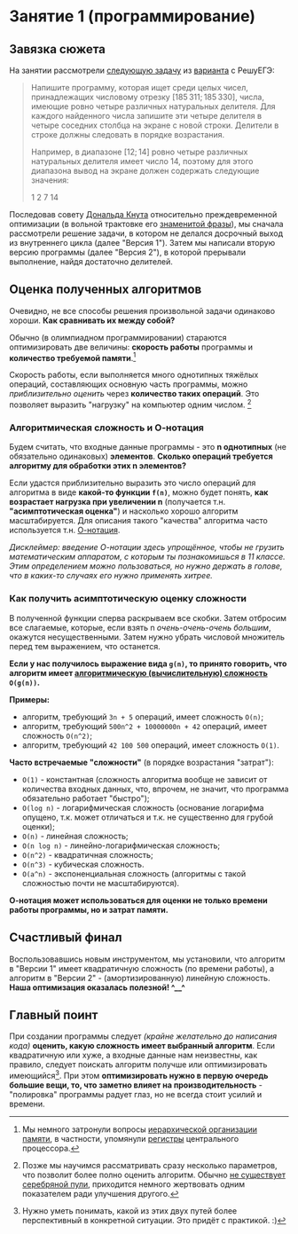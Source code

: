 # Занятие 1 (программирование)

## Завязка сюжета
На занятии рассмотрели [следующую задачу](https://inf-ege.sdamgia.ru/problem?id=27852) из [варианта](https://inf-ege.sdamgia.ru/test?id=11251586) с РешуЕГЭ:

> Напишите программу, которая ищет среди целых чисел, принадлежащих числовому отрезку [185 311; 185 330], числа, имеющие ровно четыре различных натуральных делителя. Для каждого найденного числа запишите эти четыре делителя в четыре соседних столбца на экране с новой строки. Делители в строке должны следовать в порядке возрастания.
> 
> Например, в диапазоне [12; 14] ровно четыре различных натуральных делителя имеет число 14, поэтому для этого диапазона вывод на экране должен содержать следующие значения:
> 
> 1 2 7 14

Последовав совету [Дональда Кнута](https://ru.wikipedia.org/wiki/%D0%9A%D0%BD%D1%83%D1%82,_%D0%94%D0%BE%D0%BD%D0%B0%D0%BB%D1%8C%D0%B4_%D0%AD%D1%80%D0%B2%D0%B8%D0%BD) относительно преждевременной оптимизации (в вольной трактовке его [знаменитой фразы](https://en.wikipedia.org/wiki/Program_optimization#When_to_optimize)), мы сначала рассмотрели решение задачи, в котором не делался досрочный выход из внутреннего цикла (далее "Версия 1"). Затем мы написали вторую версию программы (далее "Версия 2"), в которой прерывали выполнение, найдя достаточно делителей.

## Оценка полученных алгоритмов

Очевидно, не все способы решения произвольной задачи одинаково хороши. **Как сравнивать их между собой?**

Обычно (в олимпиадном программировании) стараются оптимизировать две величины: **скорость работы** программы и **количество требуемой памяти**.[^1]

Скорость работы, если выполняется много однотипных тяжёлых операций, составляющих основную часть программы, можно _приблизительно оценить_ через **количество таких операций**. Это позволяет выразить "нагрузку" на компьютер одним числом. [^2]

### Алгоритмическая сложность и О-нотация

Будем считать, что входные данные программы - это **n однотипных** (не обязательно одинаковых) **элементов**. **Сколько операций требуется алгоритму для обработки этих n элементов?**

Если удастся приблизительно выразить это число операций для алгоритма в виде **какой-то функции `f(n)`**, можно будет понять, **как возрастает нагрузка при увеличении n** (получается т.н. **"асимптотическая оценка"**) и насколько хорошо алгоритм масштабируется. Для описания такого "качества" алгоритма часто используется т.н. [О-нотация](https://ru.wikipedia.org/wiki/%C2%ABO%C2%BB_%D0%B1%D0%BE%D0%BB%D1%8C%D1%88%D0%BE%D0%B5_%D0%B8_%C2%ABo%C2%BB_%D0%BC%D0%B0%D0%BB%D0%BE%D0%B5).

_Дисклеймер: введение О-нотации здесь упрощённое, чтобы не грузить математическим аппаратом, с которым ты познакомишься в 11 классе. Этим определением можно пользоваться, но нужно держать в голове, что в каких-то случаях его нужно применять хитрее._

### Как получить асимптотическую оценку сложности
В полученной функции сперва раскрываем все скобки. Затем отбросим все слагаемые, которые, если взять n _очень-очень-очень большим_, окажутся несущественными. Затем нужно убрать числовой множитель перед тем выражением, что останется.

**Если у нас получилось выражение вида `g(n)`, то принято говорить, что алгоритм имеет [алгоритмическую (вычислительную) сложность](https://ru.wikipedia.org/wiki/%D0%92%D1%8B%D1%87%D0%B8%D1%81%D0%BB%D0%B8%D1%82%D0%B5%D0%BB%D1%8C%D0%BD%D0%B0%D1%8F_%D1%81%D0%BB%D0%BE%D0%B6%D0%BD%D0%BE%D1%81%D1%82%D1%8C) `О(g(n))`.**

**Примеры:**
- алгоритм, требующий `3n + 5` операций, имеет сложность `O(n)`;
- алгоритм, требующий `500n^2 + 10000000n + 42` операций, имеет сложность `O(n^2)`;
- алгоритм, требующий `42 100 500` операций, имеет сложность `O(1)`.

**Часто встречаемые "сложности"** (в порядке возрастания "затрат"):
- `O(1)` - константная (сложность алгоритма вообще не зависит от количества входных данных, что, впрочем, не значит, что программа обязательно работает "быстро");
- `O(log n)` - логарифмическая сложность (основание логарифма опущено, т.к. может отличаться и т.к. не существенно для грубой оценки);
- `O(n)` - линейная сложность;
- `O(n log n)` - линейно-логарифмическая сложность;
- `O(n^2)` - квадратичная сложность;
- `О(n^3)` - кубическая сложность.
- `O(a^n)` - экспоненциальная сложность (алгоритмы с такой сложностью почти не масштабируются).

**О-нотация может использоваться для оценки не только времени работы программы, но и затрат памяти.**

## Счастливый финал

Воспользовавшись новым инструментом, мы установили, что алгоритм в "Версии 1" имеет квадратичную сложность (по времени работы), а алгоритм в "Версии 2" - (амортизированную) линейную сложность. **Наша оптимизация оказалась полезной! ^__^**

## Главный поинт
При создании программы следует _(крайне желательно до написания кода)_ **оценить, какую сложность имеет выбранный алгоритм**. Если квадратичную или хуже, а входные данные нам неизвестны, как правило, следует поискать алгоритм получше или оптимизировать имеющийся[^3]. При этом **оптимизировать нужно в первую очередь большие вещи, то, что заметно влияет на производительность** - "полировка" программы радует глаз, но не всегда стоит усилий и времени.


[^1]: Мы немного затронули вопросы [иерархической организации памяти](https://ru.wikipedia.org/wiki/%D0%98%D0%B5%D1%80%D0%B0%D1%80%D1%85%D0%B8%D1%8F_%D0%BF%D0%B0%D0%BC%D1%8F%D1%82%D0%B8), в частности, упомянули [регистры](https://ru.wikipedia.org/wiki/%D0%A0%D0%B5%D0%B3%D0%B8%D1%81%D1%82%D1%80_%D0%BF%D1%80%D0%BE%D1%86%D0%B5%D1%81%D1%81%D0%BE%D1%80%D0%B0) центрального процессора.
[^2]: Позже мы научимся рассматривать сразу несколько параметров, что позволит более полно оценить алгоритм. Обычно [не существует серебряной пули](https://ru.wikipedia.org/wiki/%D0%A1%D0%B5%D1%80%D0%B5%D0%B1%D1%80%D1%8F%D0%BD%D0%BE%D0%B9_%D0%BF%D1%83%D0%BB%D0%B8_%D0%BD%D0%B5%D1%82), приходится немного жертвовать одним показателем ради улучшения другого.
[^3]:  Нужно уметь понимать, какой из этих двух путей более перспективный в конкретной ситуации. Это придёт с практикой. :)